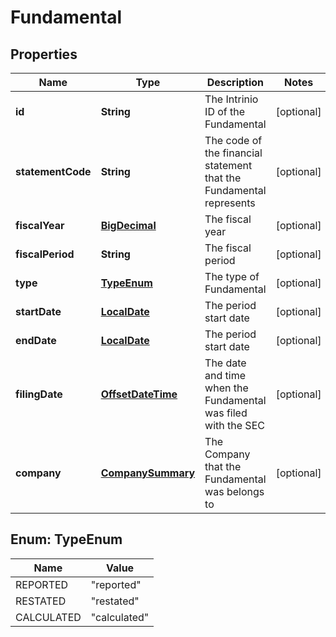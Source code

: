 
# Fundamental

## Properties
Name | Type | Description | Notes
------------ | ------------- | ------------- | -------------
**id** | **String** | The Intrinio ID of the Fundamental |  [optional]
**statementCode** | **String** | The code of the financial statement that the Fundamental represents |  [optional]
**fiscalYear** | [**BigDecimal**](BigDecimal.md) | The fiscal year |  [optional]
**fiscalPeriod** | **String** | The fiscal period |  [optional]
**type** | [**TypeEnum**](#TypeEnum) | The type of Fundamental |  [optional]
**startDate** | [**LocalDate**](LocalDate.md) | The period start date |  [optional]
**endDate** | [**LocalDate**](LocalDate.md) | The period start date |  [optional]
**filingDate** | [**OffsetDateTime**](OffsetDateTime.md) | The date and time when the Fundamental was filed with the SEC |  [optional]
**company** | [**CompanySummary**](CompanySummary.md) | The Company that the Fundamental was belongs to |  [optional]


<a name="TypeEnum"></a>
## Enum: TypeEnum
Name | Value
---- | -----
REPORTED | &quot;reported&quot;
RESTATED | &quot;restated&quot;
CALCULATED | &quot;calculated&quot;



